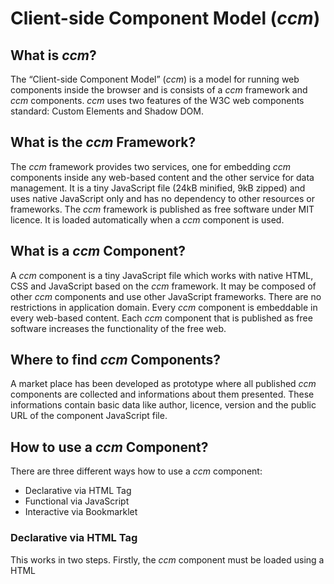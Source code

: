 # Client-side Component Model (_ccm_)

## What is _ccm_?
The “Client-side Component Model” (_ccm_) is a model for running web components inside the browser and is consists of a _ccm_ framework and _ccm_ components. _ccm_ uses two features of the W3C web components standard: Custom Elements and Shadow DOM.

## What is the _ccm_ Framework?
The _ccm_ framework provides two services, one for embedding _ccm_ components inside any web-based content and the other service for data management. It is a tiny JavaScript file (24kB minified, 9kB zipped) and uses native JavaScript only and has no dependency to other resources or frameworks. The _ccm_ framework is published as free software under MIT licence. It is loaded automatically when a _ccm_ component is used.

## What is a _ccm_ Component?
A _ccm_ component is a tiny JavaScript file which works with native HTML, CSS and JavaScript based on the _ccm_ framework. It may be composed of other _ccm_ components and use other JavaScript frameworks. There are no restrictions in application domain. Every _ccm_ component is embeddable in every web-based content. Each _ccm_ component that is published as free software increases the functionality of the free web. 

## Where to find _ccm_ Components?
A market place has been developed as prototype where all published _ccm_ components are collected and informations about them presented. These informations contain basic data like author, licence, version and the public URL of the component JavaScript file.

## How to use a _ccm_ Component?
There are three different ways how to use a _ccm_ component:
* Declarative via HTML Tag
* Functional via JavaScript
* Interactive via Bookmarklet

### Declarative via HTML Tag
This works in two steps. Firstly, the _ccm_ component must be loaded using a HTML <script> tag. That results in a new usable HTML tag which is an W3C Custom Element. Secondly, use this HTML tag at any place inside the web-based content for embedding. Use the component specific HTML attributes of the tag and the component specific inner HTML tags for setting up the configuration data. If the configuration data is stored in a database or a JSON file, it can be loaded directly from there with the _ccm_ specific HTML attribute “key”. The HTML tag then acts like an embed key.

### Functional via JavaScript
This works in two steps. Firstly, the _ccm_ framework must be loaded using a HTML <script> tag. Secondly, call the method of the _ccm_ framework for running a _ccm_ component. The method needs the URL of the _ccm_ component JavaScript file and the configuration data.

### Interactive via Bookmarklet
A bookmarklet is a browser bookmark enriched by JavaScript. Our _ccm_ market place provides a bookmarklet for each published component. Every web user can use such a bookmarklet on any web page to add a new draggable and resizable web page area with the embedded component in it.

## On-demand and Cross-domain Embedding of a _ccm_ Component
A _ccm_ component is embeddable on-demand and cross-domain inside any web-based content. On-demand means that a component is not only embeddable when a website is loading, it can also be included later. Cross-domain means that components must not be located on the same server where the actual website comes from, but it can be located on any other web server. With both aspects, any web user is able to embed a component in any currently viewed web page. The embedding of a _ccm_ component works without iFrame.

## _ccm_ Components are Recombinable
Like the Lego way, _ccm_ components are recombinable. This results in a dependency tree. For example the component for rendering a learning unit reuses the components for quiz and video and the video component reuses components for commentary and rating. These dependencies are automatically solved recursively and asynchronously by the _ccm_ framework at runtime. The framework makes sure that all dependent resources are loaded in parallel and no resource is loaded twice. Any dependent resource and data can be loaded cross-domain.

## _ccm_ is Versioned and Backward Compatible
The _ccm_ framework and all _ccm_ components are versioned and use Semantic Versioning 2.0.0 (see http://semver.org). The same _ccm_ component can be embedded multiple times in the same web page and also different versions of a component without any conflicts and side effects. That is because each component and version has its own namespace inside a web page. It is also possible to use different versions of the _ccm_ framework in the same web page. This ensures backward compatibility.

## Providing of a _ccm_ Component as Mobile Web App
Each _ccm_ component can be provided as mobile web app in two steps:
Embed the component inside the HTML <body> tag of a blank web page.
Add the appropriate HTML <meta> tags to display the web page on mobile devices as native app.
Now a user can open the web page and  store it as mobile web app on the home screen of a mobile device.

## Service for Data Management
The _ccm_ framework provides a service for component developers for data management. It allows the usage of _ccm_ datastores. A _ccm_ datastore can manage datasets in one of three choosable data levels and can also be used autonomously of _ccm_ components for easy data management. The different data levels are described below. _ccm_ datastores are intended to be universal and provide a simple uniform API for basic CRUD operations to create, read, update and delete datasets.

### Data Level 1: Local Object
On the first level the data will be managed in an local object. Than all managed datasets are fugitive data which are gone by leaving the actual opened website.

### Data Level 2: Client-side Database
On the second level the data will be managed in a client-side database. Than all managed data is still there after page reload. This is specially interesting for offline functionality.

### Data Level 3: Server-side Database
On the third level the data will be managed in any server-side database of choice. The server must have an _ccm_ compatible interface. Than all managed datasets are stored persistently on a server and they are not bound to a specific client. Different network protocols are possible for communication between client and server. In case of realtime communication with Web Socket as network protocol for a _ccm_ datastore with data level 3, the server informs every active client about changing data sets. Then a _ccm_ component which uses such a datastore can react to this changes. That means mostly to update immediately content in the frontend.

## Cross-domain Realtime Communication
If _ccm_ components are using the same _ccm_ datastore with data level 3 and Websocket Protocol, than the components are able to exchange data in realtime. If the _ccm_ components are used in different domains or web-based platforms, this realtime communication is cross-domain.
